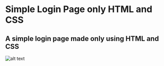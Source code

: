 # Simple Login Page only HTML and CSS

<h2>A simple login page made only using HTML and CSS</h2>

![alt text](https://i.ibb.co/MDHkVY2/ezgif-com-gif-maker.gif)
